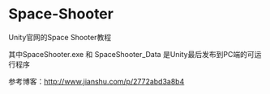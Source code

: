 # Space-Shooter

Unity官网的Space Shooter教程

其中SpaceShooter.exe 和 SpaceShooter_Data 是Unity最后发布到PC端的可运行程序

参考博客：http://www.jianshu.com/p/2772abd3a8b4
